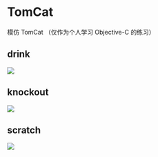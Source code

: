# TomCat

模仿 TomCat （仅作为个人学习 Objective-C 的练习）

## drink

![](https://github.com/fightingljm/TomCat/blob/master/gif/drink.gif)

## knockout

![](https://github.com/fightingljm/TomCat/blob/master/gif/knockout.gif)

## scratch

![](https://github.com/fightingljm/TomCat/blob/master/gif/scratch.gif)